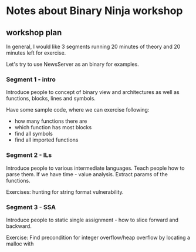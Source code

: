 # Notes about Binary Ninja workshop

## workshop plan

In general, I would like 3 segments running 20 minutes of theory and 20 minutes left for exercise.

Let's try to use NewsServer as an binary for examples.

### Segment 1 - intro

Introduce people to concept of binary view and architectures as well as functions, blocks, lines and symbols.

Have some sample code, where we can exercise following:

- how many functions there are
- which function has most blocks
- find all symbols
- find all imported functions

### Segment 2 - ILs

Introduce people to various intermediate languages. 
Teach people how to parse them. If we have time - value analysis. Extract params of the functions.

Exercises: hunting for string format vulnerability.

### Segment 3 - SSA

Introduce people to static single assignment - how to slice forward and backward.

Exercise: Find precondition for integer overflow/heap overflow by locating a malloc with 
